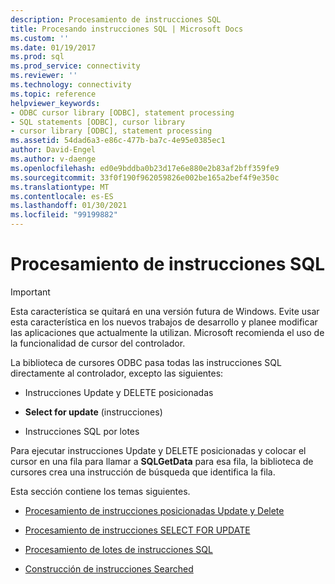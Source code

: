 ```yaml
---
description: Procesamiento de instrucciones SQL
title: Procesando instrucciones SQL | Microsoft Docs
ms.custom: ''
ms.date: 01/19/2017
ms.prod: sql
ms.prod_service: connectivity
ms.reviewer: ''
ms.technology: connectivity
ms.topic: reference
helpviewer_keywords:
- ODBC cursor library [ODBC], statement processing
- SQL statements [ODBC], cursor library
- cursor library [ODBC], statement processing
ms.assetid: 54dad6a3-e86c-477b-ba7c-4e95e0385ec1
author: David-Engel
ms.author: v-daenge
ms.openlocfilehash: ed0e9bddba0b23d17e6e880e2b83af2bff359fe9
ms.sourcegitcommit: 33f0f190f962059826e002be165a2bef4f9e350c
ms.translationtype: MT
ms.contentlocale: es-ES
ms.lasthandoff: 01/30/2021
ms.locfileid: "99199882"
---
```

# <a name="processing-sql-statements"></a>Procesamiento de instrucciones SQL
> [!IMPORTANT]  
>  Esta característica se quitará en una versión futura de Windows. Evite usar esta característica en los nuevos trabajos de desarrollo y planee modificar las aplicaciones que actualmente la utilizan. Microsoft recomienda el uso de la funcionalidad de cursor del controlador.  
  
 La biblioteca de cursores ODBC pasa todas las instrucciones SQL directamente al controlador, excepto las siguientes:  
  
-   Instrucciones Update y DELETE posicionadas  
  
-   **Select for update** (instrucciones)  
  
-   Instrucciones SQL por lotes  
  
 Para ejecutar instrucciones Update y DELETE posicionadas y colocar el cursor en una fila para llamar a **SQLGetData** para esa fila, la biblioteca de cursores crea una instrucción de búsqueda que identifica la fila.  
  
 Esta sección contiene los temas siguientes.  
  
-   [Procesamiento de instrucciones posicionadas Update y Delete](../../../odbc/reference/appendixes/processing-positioned-update-and-delete-statements.md)  
  
-   [Procesamiento de instrucciones SELECT FOR UPDATE](../../../odbc/reference/appendixes/processing-select-for-update-statements.md)  
  
-   [Procesamiento de lotes de instrucciones SQL](../../../odbc/reference/appendixes/processing-batches-of-sql-statements.md)  
  
-   [Construcción de instrucciones Searched](../../../odbc/reference/appendixes/constructing-searched-statements.md)
